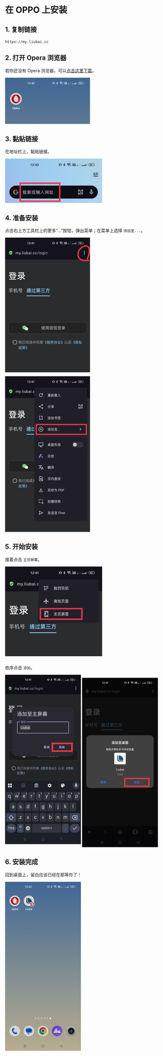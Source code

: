 # 在 OPPO 上安装

## 1. 复制链接

`https://my.liubai.cc`

<CopyButton />

## 2. 打开 Opera 浏览器

若你还没有 Opera 浏览器，可以[点击这里下载](https://musetransfer.com/s/alppnpqsj)。

<img src="./assets-opera/1.jpg" width="280" /> 

## 3. 黏贴链接

在地址栏上，黏贴链接。 

<img src="./assets-opera/2.jpg" width="320" />

## 4. 准备安装

点击右上方工具栏上的更多“...”按钮，弹出菜单；在菜单上选择 `添加至...`。

<img src="./assets-opera/3.jpg" width="280" style="margin-bottom: 10px" />

<img src="./assets-opera/4.jpg" width="280" />

## 5. 开始安装

接着点击 `主页屏幕`。

<img src="./assets-opera/5.jpg" width="320" style="margin-bottom: 10px" />

依序点击 `添加`。

<img src="./assets-opera/6.jpg" width="250" style="margin-bottom: 10px" />

<img src="./assets-opera/7.jpg" width="250" />

## 6. 安装完成

回到桌面上，留白应该已经在那等你了！

<img src="./assets-opera/8.jpg" width="250" />
